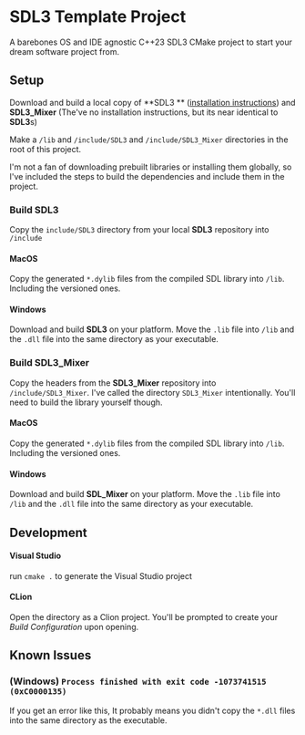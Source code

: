 # SDL3 Template Project

A barebones OS and IDE agnostic C++23 SDL3 CMake project to start your dream software project from.

## Setup

Download and build a local copy of **SDL3
** ([installation instructions](https://github.com/libsdl-org/SDL/blob/main/INSTALL.txt)) and **SDL3_Mixer** (The've no
installation instructions, but its near identical to **SDL3**s)

Make a `/lib` and `/include/SDL3` and `/include/SDL3_Mixer` directories in the root of this project.

I'm not a fan of downloading prebuilt libraries or installing them globally, so I've included the steps to build the
dependencies and include them in the project.

### Build SDL3

Copy the `include/SDL3` directory from your local **SDL3** repository into `/include`

#### MacOS

Copy the generated `*.dylib` files from the compiled SDL library into `/lib`. Including the versioned ones.

#### Windows

Download and build **SDL3** on your platform. Move the `.lib` file into `/lib` and the `.dll` file into the same
directory as your executable.

### Build SDL3_Mixer

Copy the headers from the **SDL3_Mixer** repository into `/include/SDL3_Mixer`.
I've called the directory `SDL3_Mixer` intentionally.
You'll need to build the library yourself though.

#### MacOS

Copy the generated `*.dylib` files from the compiled SDL library into `/lib`. Including the versioned ones.

#### Windows

Download and build **SDL_Mixer** on your platform. Move the `.lib` file into `/lib` and the `.dll` file into the same
directory as your executable.

## Development

#### Visual Studio

run `cmake .` to generate the Visual Studio project

#### CLion

Open the directory as a Clion project. You'll be prompted to create your *Build Configuration* upon opening.

## Known Issues

### (**Windows**) `Process finished with exit code -1073741515 (0xC0000135)`

If you get an error like this, It probably means you didn't copy the `*.dll` files into the same directory as the
executable.
